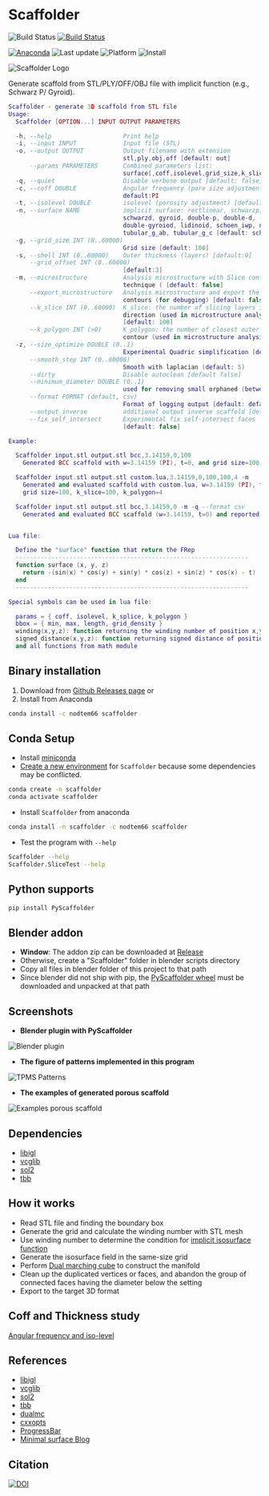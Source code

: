 # Scaffolder 
![Build Status](https://github.com/nodtem66/Scaffolder/workflows/Build/badge.svg) [![Build Status](https://dev.azure.com/n66/PublicCI/_apis/build/status/nodtem66.Scaffolder%20(Anaconda)?branchName=master)](https://dev.azure.com/n66/PublicCI/_build/latest?definitionId=6&branchName=master)

[![Anaconda](https://anaconda.org/nodtem66/scaffolder/badges/version.svg)](https://anaconda.org/nodtem66/scaffolder) ![Last update](https://anaconda.org/nodtem66/scaffolder/badges/latest_release_date.svg) ![Platform](https://anaconda.org/nodtem66/scaffolder/badges/platforms.svg) ![Install](https://anaconda.org/nodtem66/scaffolder/badges/installer/conda.svg)

![Scaffolder Logo](https://github.com/nodtem66/Scaffolder/raw/master/images/scaffolder_logo.jpg)

Generate scaffold from STL/PLY/OFF/OBJ file with implicit function (e.g., Schwarz P/ Gyroid).

```lua
Scaffolder - generate 3D scaffold from STL file
Usage:
  Scaffolder [OPTION...] INPUT OUTPUT PARAMETERS

  -h, --help                    Print help
  -i, --input INPUT             Input file (STL)
  -o, --output OUTPUT           Output filename with extension
                                stl,ply,obj,off [default: out]
      --params PARAMETERS       Combined parameters list:
                                surface[,coff,isolevel,grid_size,k_slice,k_polygon]
  -q, --quiet                   Disable verbose output [default: false]
  -c, --coff DOUBLE             Angular frequency (pore size adjustment)
                                default:PI
  -t, --isolevel DOUBLE         isolevel (porosity adjustment) [default: 0]
  -n, --surface NAME            implicit surface: rectlinear, schwarzp,
                                schwarzd, gyroid, double-p, double-d,
                                double-gyroiod, lidinoid, schoen_iwp, neovius, bcc,
                                tubular_g_ab, tubular_g_c [default: schwarzp]
  -g, --grid_size INT (0..60000)
                                Grid size [default: 100]
  -s, --shell INT (0..60000)    Outer thickness (layers) [default:0]
      --grid_offset INT (0..60000)
                                [default:3]
  -m, --microstructure          Analysis microstructure with Slice contour
                                technique ( [default: false]
      --export_microstructure   Analysis microstructure and export the 2D
                                contours (for debugging) [default: false]
      --k_slice INT (0..60000)  K_slice: the number of slicing layers in each
                                direction (used in microstructure analysis)
                                [default: 100]
      --k_polygon INT (>0)      K_polygon: the number of closest outer
                                contour (used in microstructure analysis) [default: 4]
  -z, --size_optimize DOUBLE (0..1)
                                Experimental Quadric simplification [default: 0]
      --smooth_step INT (0..60000)
                                Smooth with laplacian (default: 5)
      --dirty                   Disable autoclean [default false]
      --minimum_diameter DOUBLE (0..1)
                                used for removing small orphaned (between 0-1) [default: 0.25]
      --format FORMAT (default, csv)
                                Format of logging output [default: default]
      --output_inverse          additional output inverse scaffold [default: false]
      --fix_self_intersect      Experimental fix self-intersect faces
                                [default: false]

Example:

  Scaffolder input.stl output.stl bcc,3.14159,0,100
    Generated BCC scaffold with w=3.14159 (PI), t=0, and grid size=100

  Scaffolder input.stl output.stl custom.lua,3.14159,0,100,100,4 -m
    Generated and evaluated scaffold with custom.lua, w=3.14159 (PI), t=0,
    grid size=100, k_slice=100, k_polygon=4

  Scaffolder input.stl output.stl bcc,3.14159,0 -m -q --format csv
    Generated and evaluated BCC scaffold (w=3.14159, t=0) and reported in CSV


Lua file:

  Define the "surface" function that return the FRep
  -----------------------------------------------------------------
  function surface (x, y, z)
    return -(sin(x) * cos(y) + sin(y) * cos(z) + sin(z) * cos(x) - t)
  end
  -----------------------------------------------------------------

Special symbols can be used in lua file:

  params = { coff, isolevel, k_splice, k_polygon }
  bbox = { min, max, length, grid_density }
  winding(x,y,z): function returning the winding number of position x,y,z
  signed_distance(x,y,z): function returning signed distance of position x,y,z
  and all functions from math module
```
## Binary installation
1. Download from [Github Releases page](https://github.com/nodtem66/Scaffolder/releases) or
2. Install from Anaconda
```bash
conda install -c nodtem66 scaffolder
```

## Conda Setup 
- Install [miniconda](https://docs.conda.io/en/latest/miniconda.html)
- [Create a new environment](https://docs.conda.io/projects/conda/en/latest/user-guide/tasks/manage-environments.html) for `Scaffolder` because some dependencies may be conflicted.
```bash
conda create -n scaffolder
conda activate scaffolder
```
- Install `Scaffolder` from anaconda
```bash
conda install -n scaffolder -c nodtem66 scaffolder
```
- Test the program with `--help`
```bash
Scaffolder --help
Scaffolder.SliceTest --help
```

## Python supports
```bash
pip install PyScaffolder
```

## Blender addon
- **Window**: The addon zip can be downloaded at [Release](https://github.com/nodtem66/Scaffolder/releases/tag/v1.5.1)
- Otherwise, create a "Scaffolder" folder in blender scripts directory
- Copy all files in blender folder of this project to that path
- Since blender did not ship with pip, the [PyScaffolder wheel](https://pypi.org/project/PyScaffolder/) must be downloaded and unpacked at that path

## Screenshots

- **Blender plugin with PyScaffolder**

![Blender plugin](https://github.com/nodtem66/Scaffolder/raw/master/images/blender-plugin.gif)

- **The figure of patterns implemented in this program**

![TPMS Patterns](https://github.com/nodtem66/Scaffolder/raw/master/images/patterns.jpg)


- **The examples of generated porous scaffold**

![Examples porous scaffold](https://github.com/nodtem66/Scaffolder/raw/master/images/examples.jpg)

## Dependencies
- [libigl](https://libigl.github.io/)
- [vcglib](https://github.com/cnr-isti-vclab/vcglib)
- [sol2](https://github.com/ThePhD/sol2)
- [tbb](https://github.com/oneapi-src/oneTBB)

## How it works
- Read STL file and finding the boundary box
- Generate the grid and calculate the winding number with STL mesh
- Use winding number to determine the condition for [implicit isosurface function](https://wewanttolearn.wordpress.com/2019/02/03/triply-periodic-minimal-surfaces/)
- Generate the isosurface field in the same-size grid
- Perform [Dual marching cube](https://github.com/dominikwodniok/dualmc) to construct the manifold
- Clean up the duplicated vertices or faces, and abandon the group of connected faces having the diameter below the setting
- Export to the target 3D format

## Coff and Thickness study
[Angular frequency and iso-level](https://colab.research.google.com/github/nodtem66/Scaffolder/blob/master/data/data_visualization.ipynb)

## References
- [libigl](https://github.com/libigl/libigl)
- [vcglib](https://github.com/cnr-isti-vclab/vcglib)
- [sol2](https://github.com/ThePhD/sol2)
- [tbb](https://github.com/oneapi-src/oneTBB) 
- [dualmc](https://github.com/dominikwodniok/dualmc)
- [cxxopts](https://github.com/jarro2783/cxxopts)
- [ProgressBar](https://github.com/prakhar1989/progress-cpp)
- [Minimal surface Blog](https://minimalsurfaces.blog/)

## Citation
[![DOI](https://zenodo.org/badge/227950058.svg)](https://zenodo.org/badge/latestdoi/227950058)

